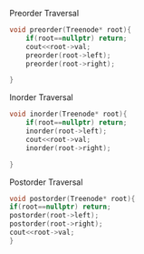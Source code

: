 Preorder Traversal
```cpp
void preorder(Treenode* root){
	if(root==nullptr) return;
	cout<<root->val;
	preorder(root->left);
	preorder(root->right);

}
```
Inorder Traversal
```cpp
void inorder(Treenode* root){
	if(root==nullptr) return;
	inorder(root->left);
	cout<<root->val;
	inorder(root->right);

}
```
Postorder Traversal
```cpp
void postorder(Treenode* root){
if(root==nullptr) return;
postorder(root->left);
postorder(root->right);
cout<<root->val;
}
```

